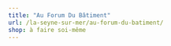 ```yaml
---
title: "Au Forum Du Bâtiment"
url: /la-seyne-sur-mer/au-forum-du-batiment/
shop: à faire soi-même
---
```

